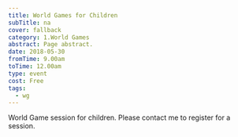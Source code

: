 ```yaml
---
title: World Games for Children
subTitle: na
cover: fallback
category: 1.World Games
abstract: Page abstract.
date: 2018-05-30
fromTime: 9.00am
toTime: 12.00am
type: event
cost: Free
tags:
  - wg
---
```


World Game session for children. Please contact me to register for a session.

